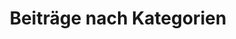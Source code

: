 ---
title: "Beiträge nach Kategorien"
layout: categories
permalink: /categories/
author_profile: true
hidden: true
--- 